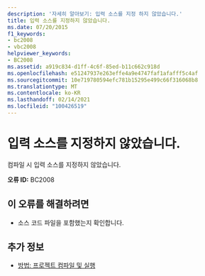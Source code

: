 ```yaml
---
description: '자세히 알아보기: 입력 소스를 지정 하지 않았습니다.'
title: 입력 소스를 지정하지 않았습니다.
ms.date: 07/20/2015
f1_keywords:
- bc2008
- vbc2008
helpviewer_keywords:
- BC2008
ms.assetid: a919c834-d1ff-4c6f-85ed-b11c662c918d
ms.openlocfilehash: e51247937e263effe4a9e4747faf1afafff5c4af
ms.sourcegitcommit: 10e719780594efc781b15295e499c66f316068b8
ms.translationtype: MT
ms.contentlocale: ko-KR
ms.lasthandoff: 02/14/2021
ms.locfileid: "100426519"
---
```

# <a name="no-input-sources-specified"></a>입력 소스를 지정하지 않았습니다.

컴파일 시 입력 소스를 지정하지 않았습니다.  
  
 **오류 ID:** BC2008  
  
## <a name="to-correct-this-error"></a>이 오류를 해결하려면  
  
- 소스 코드 파일을 포함했는지 확인합니다.  
  
## <a name="see-also"></a>추가 정보

- [방법: 프로젝트 컴파일 및 실행](/visualstudio/ide/compiling-and-building-in-visual-studio)
